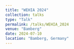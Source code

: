 ```yaml
---
title: "WEHIA 2024"
collection: talks
type: "Talk"
permalink: /talks/WEHIA_2024
venue: "Bamberg"
date: 2024-07-10
location: "Bamberg, Germany"
---
```



